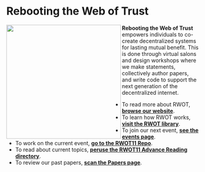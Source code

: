 # Rebooting the Web of Trust

<img align="left" src="https://www.weboftrust.info/assets/images/rwot-logo.png" width=300>

**Rebooting the Web of Trust** empowers individuals to co-create decentralized systems for lasting mutual benefit. This is done through virtual salons and design workshops where we make statements, collectively author papers, and write code to support the next generation of the decentralized internet.

* To read more about RWOT, [**browse our website**](https://www.weboftrust.info/about/).
* To learn how RWOT works, [**visit the RWOT library**](https://www.weboftrust.info/library/).
* To join our next event, [**see the events page**](https://www.weboftrust.info/events/).
* To work on the current event, [**go to the RWOT11 Repo**](https://github.com/WebOfTrustInfo/rwot11-the-hague).
* To read about current topics, [**peruse the RWOT11 Advance Reading directory**](https://github.com/WebOfTrustInfo/rwot11-the-hague/tree/master/advance-readings#readme).
* To review our past papers, [**scan the Papers page**](https://www.weboftrust.info/papers/).
